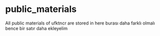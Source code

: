 # public_materials
All public materials of ufktncr are stored in here
burası daha farklı olmalı bence
bir satır daha ekleyelim
